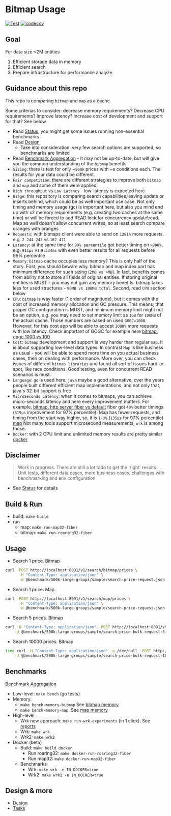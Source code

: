# Bitmap Usage

[![Test](https://github.com/marniks7/bitmap-usage/actions/workflows/test.yaml/badge.svg)](https://github.com/marniks7/bitmap-usage/actions/workflows/test.yaml)
[![codecov](https://codecov.io/gh/marniks7/bitmap-usage/branch/master/graph/badge.svg?token=YDLIOFV6AQ)](https://codecov.io/gh/marniks7/bitmap-usage)

## Goal

For data size <2M entities

1. Efficient storage data in memory
2. Efficient search
3. Prepare infrastructure for performance analyze

## Guidance about this repo

This repo is comparing `bitmap` and `map` as a cache.

Some criterias to consider: decrease memory requirements? Decrease CPU requirements? Improve latency?
Increase cost of development and support for that?
See below

* Read [Status](docs/status.md), you might get some issues running non-essential benchmarks
* Read [Design](docs/design.md)
    * Take into consideration: very few search options are supported, so benchmarks are limited
* Read [Benchmark Aggregation](docs/benchmark.md) - it may not be up-to-date, but will give you the common understanding
  of the `bitmap` benefits
* `Sizing`: there is test for only ~`500k` prices with ~`8` conditions each. The results for your data could be
  different.
* `Fair competition`: there are different strategies to improve both `bitmap` and `map` and some of them were applied.
* `High throughput` vs `Low Latency` - low-latency is expected here
* `Usage`: this repository is comparing search capabilities,leaving update or inserts behind, which could be as well
  important use case. Not only timing and memory usage (gc) is important here, but also you mind end up with x2
  memory requirements (e.g. creating two caches at the same time) or will be forced to add READ lock for concurrency
  update\read. Map as well doesn't allow concurrent writes, so at least search compare oranges with oranges
* `Requests`: with bitmaps client were able to send on `1281%` more requests. e.g. `2 244 242` vs `162 471`
* `Latency`: at the same time for `99% percentile` got better timing on `>900%`, e.g. `911µs` vs `9.534ms` with even
  better results for all requests before 99% percentile
* `Memory`: `bitmap` cache occupies less memory? This is only half of the story.
  First, you should beware why. bitmap and map index part has minimum difference for such sizing (`2MB vs 4MB`). In
  fact, benefits
  comes from ability not to store all fields of original entities. If storing original entities is MUST - you may not
  gain any memory benefits. bitmap takes less for used structures - `90MB vs 180MB total`. Second, read `CPU` section
  below
* `CPU`: `bitmap` is way faster (1 order of magnitude), but it comes with the cost of increased memory allocation and GC
  pressure. This means, that proper GC configuration is MUST, and minimum memory limit might not be an option, e.g.
  you may need to set memory limit as `1GB` for `100MB` of the actual cache. Those numbers are based on
  used `GOGC=1000`. However, for this cost app will be able to accept `1000%` more requests with low latency.
  Check important of GOGC for example
  here [bitmap. gogc 1000 vs 100](reports/2023-01-21T20-06-59Z-gogc/wrk-t2-c20-roaring32-Fiber-goGC1000-maxProc2.json-wrk-t2-c20-roaring32-Fiber-goGC100-maxProc2.json.md)
* `Cost`: `bitmap` development and support is way harder than regular `map`. It is about supporting low-level data
  types. In contrast `Map` is like business as usual - you will be able to spend more time on you actual business cases,
  then on
  dealing with performance. More over, you can check issues of
  different `bitmap libraries` and found all sort of issues hard-to-spot, like race conditions. Good testing, even
  for concurrent READ scenarios is must.
* `Language`: `go` is used here. `java` maybe a good alternative, over the years people built different efficient map
  implementations, and not only that, java's 32-bit support is free
* `MicroSeconds Latency`: when it comes to bitmaps, you can achieve micro-seconds latency and here every improvement
  matters. For example,
  [bitmap. http server fiber vs default](reports/2023-01-21T17-28-56Z-http-server/wrk-t2-c20-roaring32-Fiber-goGC1000-maxProc2.json-wrk-t2-c20-roaring32-Default-goGC1000-maxProc2.json.md)
  fiber got `40%` better timings (`319µs` improvement for 97% percentile). Map has fewer requests, and timing from the
  start way higher,
  so, it is `1-3%` (`135µs` for 97%
  percentile) [map](reports/2023-01-21T17-28-56Z-http-server/wrk-t2-c20-map32-Fiber-goGC1000-maxProc2.json-wrk-t2-c20-map32-Default-goGC1000-maxProc2.json.md)
  Not many tools support microsecond measurements, `wrk` is among those.
* `Docker`: with 2 CPU limit and unlimited memory results are pretty
  similar [docker](reports/2023-01-21T22-20-29Z-docker)

## Disclaimer

> Work in progress. There are still a lot todo to get the 'right' results.
> Unit tests, different data cases, more business cases, challenges with benchmarking and env configuration

* See [Status](docs/status.md) for details

## Build & Run

* build: `make build`
* run
    * map: `make run-map32-fiber`
    * bitmap: `make run-roaring32-fiber`

## Usage

* Search 1 price. Bitmap

```bash
curl -POST http://localhost:8091/v1/search/bitmap/prices \
      -H "Content-Type: application/json" \
      -d @benchmark/500k-large-groups/sample/search-price-request.json
```

* Search 1 price. Map

```bash
curl -POST http://localhost:8091/v1/search/map/prices \
      -H "Content-Type: application/json" \
      -d @benchmark/500k-large-groups/sample/search-price-request.json
```

* Search 5 prices. Bitmap

```bash
curl -H "Content-Type: application/json" -POST http://localhost:8091/v5/search/bitmap/bulk/prices \
    -d @benchmark/500k-large-groups/sample/search-price-bulk-request-5-nd.json
```

* Search 10000 prices. Bitmap

```bash
time curl -H "Content-Type: application/json" -o /dev/null -POST http://localhost:8091/v5/search/bitmap/bulk/prices \
    -d @benchmark/500k-large-groups/sample/search-price-bulk-request-10000-nd.json
```

## Benchmarks

[Benchmark Aggregation](docs/benchmark.md)

* Low-level: `make bench` (go tests)
* Memory:
    * `make bench-memory-bitmap`
      See [bitmap memory](benchmark/500k-large-groups/bitmap/memory)
    * `make bench-memory-map`. See [map memory](benchmark/500k-large-groups/map/memory)
* High-level
    * Wrk new approach: `make run-wrk-experiments` (in 1 click). See [reports](reports)
    * Wrk: `make wrk`
    * Wrk2: `make wrk2`
* Docker (beta)
    * Build: `make build docker`
        * Run roaring32: `make docker-run-roaring32-fiber`
        * Run map32: `make docker-run-map32-fiber`
    * Benchmarks
        * Wrk: `make wrk -e IN_DOCKER=true`
        * Wrk2: `make wrk2 -e IN_DOCKER=true`

## Design & more

* [Design](docs/design.md)
* [Tasks](docs/tasks.md)